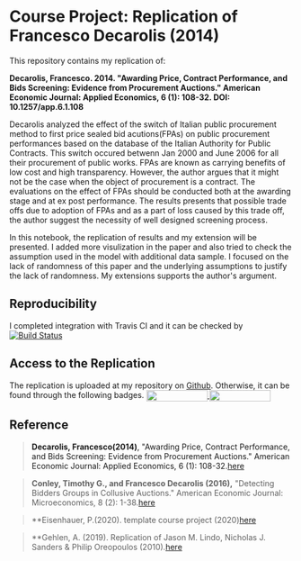 # Course Project: Replication of Francesco Decarolis (2014)  <a class = "tocSkip">
   
This repository contains my replication of:

**Decarolis, Francesco. 2014. "Awarding Price, Contract Performance, and Bids Screening: Evidence from Procurement Auctions." American Economic Journal: Applied Economics, 6 (1): 108-32. DOI: 10.1257/app.6.1.108**
   
Decarolis analyzed the effect of the switch of Italian public procurement method to first price sealed bid acutions(FPAs) on public procurement performances based on the database of the Italian Authority for Public Contracts. This switch occured betwenn Jan 2000 and June 2006 for all their procurement of public works. FPAs are known as carrying benefits of low cost and high transparency. However, the author argues that it might not be the case when the object of procurement is a contract. The evaluations on the effect of FPAs should be conducted both at the awarding stage and at ex post performance. The results presents that possible trade offs due to adoption of FPAs and as a part of loss caused by this trade off, the author suggest the necessity of well designed screening process.

In this notebook, the replication of results and my extension will be presented. I added more visulization in the paper and also tried to check the assumption used in the model with additional data sample. I focused on the lack of randomness of this paper and the underlying assumptions to justify the lack of randomness. My extensions supports the author's argument. 
    
    
    

## Reproducibility  <a class = "tocSkip">

I completed integration with Travis CI and it can be checked by [![Build Status](https://travis-ci.org/HumanCapitalAnalysis/microeconometrics-course-project-HyeinJeong.svg?branch=temp1)](https://travis-ci.org/HumanCapitalAnalysis/microeconometrics-course-project-HyeinJeong)  
    
    
    


## Access to the Replication <a class = "tocSkip">

The replication is uploaded at my repository on [Github](https://github.com/HumanCapitalAnalysis/microeconometrics-course-project-HyeinJeong). Otherwise, it can be found through the following badges.
    <a href="https://nbviewer.jupyter.org/github/HumanCapitalAnalysis/microeconometrics-course-project-HyeinJeong/blob/temp1/project_HyeinJeong.ipynb"
   target="_parent">
   <img align="center"
  src="https://raw.githubusercontent.com/jupyter/design/master/logos/Badges/nbviewer_badge.png"
      width="109" height="20">
</a> <a href="https://mybinder.org/v2/gh/HumanCapitalAnalysis/microeconometrics-course-project-HyeinJeong/master?filepath=project_HyeinJeong.ipynb"
    target="_parent">
    <img align="center"
       src="https://mybinder.org/badge_logo.svg"
       width="109" height="20">
</a>  
    
    
   


## Reference <a class = "tocSkip">

> **Decarolis, Francesco(2014)**, "Awarding Price, Contract Performance, and Bids Screening: Evidence from Procurement Auctions." American Economic Journal: Applied Economics, 6 (1): 108-32.[here](https://www.aeaweb.org/articles?id=10.1257/app.6.1.108)  
    
> **Conley, Timothy G., and Francesco Decarolis (2016),** "Detecting Bidders Groups in Collusive Auctions." American Economic Journal: Microeconomics, 8 (2): 1-38.[here](https://www.aeaweb.org/articles?id=10.1257/mic.20130254)  
    
> **Eisenhauer, P.(2020). template course project (2020)[here](https://github.com/HumanCapitalAnalysis/template-course-project)  
    
> **Gehlen, A. (2019). Replication of Jason M. Lindo, Nicholas J. Sanders &amp; Philip Oreopoulos (2010).[here](https://github.com/amageh/replication-performance-standards/blob/master/replication-notebook.ipynb)